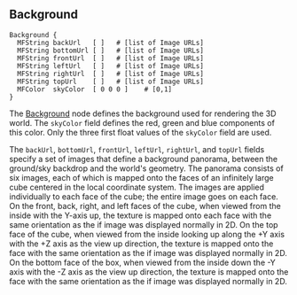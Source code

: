 ## Background

```
Background {
  MFString backUrl   [ ]   # [list of Image URLs]
  MFString bottomUrl [ ]   # [list of Image URLs]
  MFString frontUrl  [ ]   # [list of Image URLs]
  MFString leftUrl   [ ]   # [list of Image URLs]
  MFString rightUrl  [ ]   # [list of Image URLs]
  MFString topUrl    [ ]   # [list of Image URLs]
  MFColor  skyColor  [ 0 0 0 ]    # [0,1]
}
```

The [Background](#background) node defines the background used for rendering the 3D world.
The `skyColor` field defines the red, green and blue components of this color.
Only the three first float values of the `skyColor` field are used.

The `backUrl`, `bottomUrl`, `frontUrl`, `leftUrl`, `rightUrl`, and `topUrl` fields specify a set of images that define a background panorama, between the ground/sky backdrop and the world's geometry.
The panorama consists of six images, each of which is mapped onto the faces of an infinitely large cube centered in the local coordinate system.
The images are applied individually to each face of the cube; the entire image goes on each face.
On the front, back, right, and left faces of the cube, when viewed from the inside with the Y-axis up, the texture is mapped onto each face with the same orientation as the if image was displayed normally in 2D.
On the top face of the cube, when viewed from the inside looking up along the +Y axis with the +Z axis as the view up direction, the texture is mapped onto the face with the same orientation as the if image was displayed normally in 2D.
On the bottom face of the box, when viewed from the inside down the -Y axis with the -Z axis as the view up direction, the texture is mapped onto the face with the same orientation as the if image was displayed normally in 2D.
